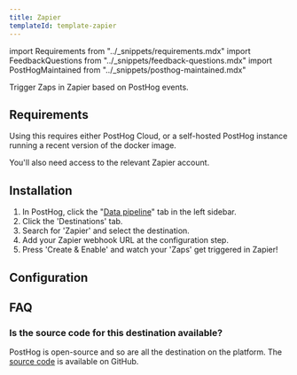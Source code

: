 ```yaml
---
title: Zapier
templateId: template-zapier
---
```


import Requirements from "../_snippets/requirements.mdx"
import FeedbackQuestions from "../_snippets/feedback-questions.mdx"
import PostHogMaintained from "../_snippets/posthog-maintained.mdx"

Trigger Zaps in Zapier based on PostHog events.

## Requirements

Using this requires either PostHog Cloud, or a self-hosted PostHog instance running a recent version of the docker image.

You'll also need access to the relevant Zapier account.

## Installation

1. In PostHog, click the "[Data pipeline](https://us.posthog.com/pipeline/overview)" tab in the left sidebar.
2. Click the 'Destinations' tab.
3. Search for 'Zapier' and select the destination.
4. Add your Zapier webhook URL at the configuration step.
5. Press 'Create & Enable' and watch your 'Zaps' get triggered in Zapier!

## Configuration

<TemplateParameters />

## FAQ

### Is the source code for this destination available?

PostHog is open-source and so are all the destination on the platform. The [source code](https://github.com/PostHog/posthog/blob/master/posthog/cdp/templates/zapier/template_zapier.py) is available on GitHub.

<PostHogMaintained />

<FeedbackQuestions />
